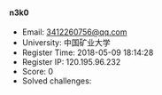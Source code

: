 #### n3k0  

* Email: 3412260756@qq.com  
* University: 中国矿业大学  
* Register Time: 2018-05-09 18:14:28  
* Register IP: 120.195.96.232  
* Score: 0  
* Solved challenges: 
